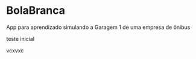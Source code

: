# BolaBranca
App para aprendizado simulando a Garagem 1 de uma empresa de ônibus 



teste inicial

vcxvxc